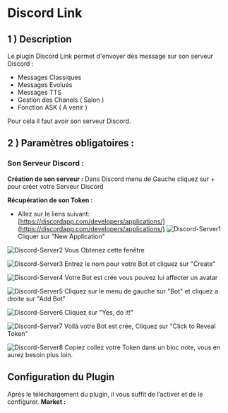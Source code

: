 # Discord Link

## 1 ) Description

Le plugin Discord Link permet d'envoyer des message sur son serveur Discord : 
 - Messages Classiques
 - Messages Evolués
 - Messages TTS
 - Gestion des Chanels ( Salon )
 - Fonction ASK ( A venir )

Pour cela il faut avoir son serveur Discord. <br>

## 2 ) Paramètres obligatoires : 

### Son Serveur Discord :

**Création de son serveur :** 
Dans Discord menu de Gauche cliquez sur + pour créer votre Serveur Discord

**Récupération de son Token :** 
 - Allez sur le liens suivant: [https://discordapp.com/developers/applications/](https://discordapp.com/developers/applications/)
 ![Discord-Server1](../images/Discord-Server_1.PNG)
 Cliquer sur "New Application"
  
 ![Discord-Server2](../images/Discord-Server_2.PNG)
Vous Obtenez cette fenêtre

 ![Discord-Server3](../images/Discord-Server_3.PNG)
Entrez le nom pour votre Bot et cliquez sur "Create"

 ![Discord-Server4](../images/Discord-Server_4.PNG)
Votre Bot est crée vous pouvez lui affecter un avatar

 ![Discord-Server5](../images/Discord-Server_5.PNG)
Cliquez sur le menu de gauche sur "Bot" et cliquez a droite sur "Add Bot"

 ![Discord-Server6](../images/Discord-Server_6.PNG)
Cliquez sur "Yes, do it!"

 ![Discord-Server7](../images/Discord-Server_7.PNG)
Voilà votre Bot est crée, Cliquez sur "Click to Reveal Token"

 ![Discord-Server8](../images/Discord-Server_8.PNG)
Copiez collez votre Token dans un bloc note, vous en aurez besoin plus loin.

## Configuration du Plugin
Après le téléchargement du plugin, il vous suffit de l’activer et de le configurer.
**Market :** 
